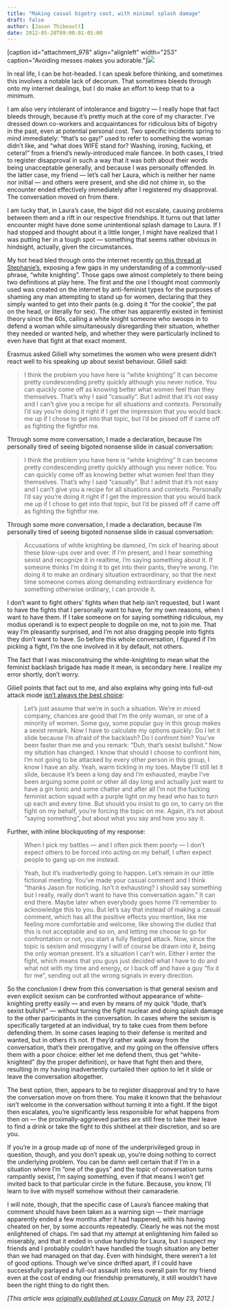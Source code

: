 ```yaml
---
title: "Making casual bigotry cost, with minimal splash damage"
draft: false
author: [Jason Thibeault]
date: 2012-05-28T09:00:01-05:00
---
```


[caption id="attachment_978" align="alignleft" width="253" caption="Avoiding messes makes you adorable."]![](/uploads/2012/05/![](/uploads/2012/03/Smurfette-150x150.jpg))

In real life, I can be hot-headed. I can speak before thinking, and sometimes this involves a notable lack of decorum. That sometimes bleeds through onto my internet dealings, but I do make an effort to keep that to a minimum.

I am also very intolerant of intolerance and bigotry — I really hope that fact bleeds through, because it’s pretty much at the core of my character. I’ve dressed down co-workers and acquaintances for ridiculous bits of bigotry in the past, even at potential personal cost. Two specific incidents spring to mind immediately: “that’s so gay!” used to refer to something the woman didn’t like, and “what does WIFE stand for? Washing, ironing, fucking, et cetera!” from a friend’s newly-introduced male fiancee. In both cases, I tried to register disapproval in such a way that it was both about their words being unacceptable generally, and because I was personally offended. In the latter case, my friend — let’s call her Laura, which is neither her name nor initial — and others were present, and she did not chime in, so the encounter ended effectively immediately after I registered my disapproval. The conversation moved on from there.

I am lucky that, in Laura’s case, the bigot did not escalate, causing problems between them and a rift in our respective friendships. It turns out that latter encounter might have done some unintentional splash damage to Laura. If I had stopped and thought about it a little longer, I might have realized that I was putting her in a tough spot — something that seems rather obvious in hindsight, actually, given the circumstances.

My hot head bled through onto the internet recently [on this thread at Stephanie’s](http://freethoughtblogs.com/almostdiamonds/2012/05/20/zero-intolerance/), exposing a few gaps in my understanding of a commonly-used phrase, “white knighting”. Those gaps owe almost completely to there being two definitions at play here. The first and the one I thought most commonly used was created on the internet by anti-feminist types for the purposes of shaming any man attempting to stand up for women, declaring that they simply wanted to get into their pants (e.g. doing it “for the cookie”, the pat on the head, or literally for sex). The other has apparently existed in feminist theory since the 60s, calling a white knight someone who swoops in to defend a woman while simultaneously disregarding their situation, whether they needed or wanted help, and whether they were particularly inclined to even have that fight at that exact moment.

Erasmus asked Giliell why sometimes the women who were present didn’t react well to his speaking up about sexist behaviour. Giliell said:

> I think the problem you have here is “white knighting”
> It can become pretty condescending pretty quickly although you never notice. You can quickly come off as knowing better what women feel than they themselves.
> That’s why I said “casually”.
> But I admit that it’s not easy and I can’t give you a recipe for all situations and contexts. Personally I’d say you’re doing it right if I get the impression that you would back me up if I chose to get into that topic, but I’d be pissed off if came off as fighting the fightfor me.

Through some more conversation, I made a declaration, because I’m personally tired of seeing bigoted nonsense slide in casual conversation:
> I think the problem you have here is “white knighting”
> It can become pretty condescending pretty quickly although you never notice. You can quickly come off as knowing better what women feel than they themselves.
> That’s why I said “casually”.
> But I admit that it’s not easy and I can’t give you a recipe for all situations and contexts. Personally I’d say you’re doing it right if I get the impression that you would back me up if I chose to get into that topic, but I’d be pissed off if came off as fighting the fightfor me.

Through some more conversation, I made a declaration, because I’m personally tired of seeing bigoted nonsense slide in casual conversation:

>Accusations of white knighting be damned, I’m sick of hearing about these blow-ups over and over. If I’m present, and I hear something sexist and recognize it in realtime, I’m saying something about it. If someone thinks I’m doing it to get into their pants, they’re wrong. I’m doing it to make an ordinary situation extraordinary, so that the next time someone comes along demanding extraordinary evidence for something otherwise ordinary, I can provide it.

I don’t want to fight others’ fights when that help isn’t requested, but I want to have the fights that I personally want to have, for my own reasons, when I want to have them. If I take someone on for saying something ridiculous, my modus operandi is to expect people to dogpile on me, not to join me. That way I’m pleasantly surprised, and I’m not also dragging people into fights they don’t want to have. So before this whole conversation, I figured if I’m picking a fight, I’m the one involved in it by default, not others.

The fact that I was misconstruing the white-knighting to mean what the feminist backlash brigade has made it mean, is secondary here. I realize my error shortly, don’t worry.

Giliell points that fact out to me, and also explains why going into full-out attack mode [isn’t always the best choice](http://freethoughtblogs.com/almostdiamonds/2012/05/20/zero-intolerance/#comment-81927):
> Let’s just assume that we’re in such a situation. We’re in mixed company, chances are good that I’m the only woman, or one of a minority of women.
> Some guy, some popular guy in this group makes a sexist remark.
> Now I have to calculate my options quickly: Do I let it slide because I’m afraid of the backlash? Do I confront him?
> You’ve been faster than me and you remark: “Duh, that’s sexist bullshit.”
> Now my sitution has changed. I know that should I choose to confront him, I’m not going to be attacked by every other person in this group, I know I have an ally. Yeah, warm tickling in my toes. Maybe I’ll still let it slide, because it’s been a long day and I’m exhausted, maybe I’ve been arguing some point or other all day long and actually just want to have a gin tonic and some chatter and after all I’m not the fucking feminist action squad with a purple light on my head who has to turn up each and every time.
> But should you insist to go on, to carry on the fight on my behalf, you’re forcing the topic on me.
> Again, it’s not about “saying something”, but about what you say and how you say it.

Further, with inline blockquoting of my response:
> When I pick my battles — and I often pick them poorly — I don’t expect others to be forced into acting on my behalf, I often expect people to gang up on me instead.

>Yeah, but it’s inadvertedly going to happen.
>Let’s remain in our little fictional meeting. You’ve made your casual comment and I think “thanks Jason for noticing. Isn’t it exhausting? I should say something but I really, really don’t want to have this conversation again.”
>It can end there. Maybe later when everybody goes home I’ll remember to acknowledge this to you.
>But let’s say that instead of making a casual comment, which has all the positive effects you mention, like me feeling more comfortable and welcome, like showing the dudez that this is not acceptable and so on, and letting me choose to go for confrontation or not, you start a fully fledged attack. Now, since the topic is sexism and misogyny I will of course be drawn into it, being the only woman present. It’s a situation I can’t win. Either I enter the fight, which means that you guys just decided what I have to do and what not with my time and energy, or I back off and have a guy “fix it for me”, sending out all the wrong signals in every direction.

So the conclusion I drew from this conversation is that general sexism and even explicit sexism can be confronted without appearance of white-knighting pretty easily — and even by means of my quick “dude, that’s sexist bullshit” — without turning the fight nuclear and doing splash damage to the other participants in the conversation. In cases where the sexism is specifically targeted at an individual, try to take cues from them before defending them. In some cases leaping to their defense is merited and wanted, but in others it’s not. If they’d rather walk away from the conversation, that’s their prerogative, and my going on the offensive offers them with a poor choice: either let me defend them, thus get “white-knighted” (by the proper definition), or have that fight then and there, resulting in my having inadvertently curtailed their option to let it slide or leave the conversation altogether.

The best option, then, appears to be to register disapproval and try to have the conversation move on from there. You make it known that the behaviour isn’t welcome in the conversation without turning it into a fight. If the bigot then escalates, you’re significantly less responsible for what happens from then on — the proximally-aggrieved parties are still free to take their leave to find a drink or take the fight to this shitheel at their discretion, and so are you.

If you’re in a group made up of none of the underprivileged group in question, though, and you don’t speak up, you’re doing nothing to correct the underlying problem. You can be damn well certain that if I’m in a situation where I’m “one of the guys” and the topic of conversation turns rampantly sexist, I’m saying something, even if that means I won’t get invited back to that particular circle in the future. Because, you know, I’ll learn to live with myself somehow without their camaraderie.

I will note, though, that the specific case of Laura’s fiancee making that comment should have been taken as a warning sign — their marriage apparently ended a few months after it had happened, with his having cheated on her, by some accounts repeatedly. Clearly he was not the most enlightened of chaps. I’m sad that my attempt at enlightening him failed so miserably, and that it ended in undue hardship for Laura, but I suspect my friends and I probably couldn’t have handled the tough situation any better than we had managed on that day. Even with hindsight, there weren’t a lot of good options. Though we’ve since drifted apart, if I could have successfully parlayed a full-out assault into less overall pain for my friend even at the cost of ending our friendship prematurely, it still wouldn’t have been the right thing to do right then.

_[This article was [originally published at Lousy Canuck](http://freethoughtblogs.com/lousycanuck/2012/05/23/making-casual-bigotry-cost-with-minimal-splash-damage/) on May 23, 2012.]_
